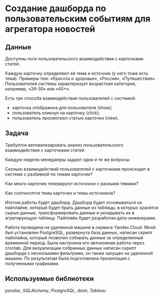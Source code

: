 # Создание дашборда по пользовательским событиям для агрегатора новостей

## Данные
Доступны логи пользовательского взаимодействия с карточками статей.

Каждую карточку определяют её тема и источник (у него тоже есть тема). Примеры тем: «Красота и здоровье», «Россия», «Путешествия».
Пользователей системы характеризует возрастная категория, например, «26-30» или «45+».

Есть три способа взаимодействия пользователей с системой:
- карточка отображена для пользователя (show);
- пользователь кликнул на карточку (click);
- пользователь просмотрел статью карточки (view).

## Задача
Требуется автоматизировать анализ пользовательского взаимодействия с карточками статей.

Каждую неделю менеджеры задают одни и те же вопросы: 

Сколько взаимодействий пользователей с карточками происходит в системе с разбивкой по темам карточек?

Как много карточек генерируют источники с разными темами?

Как соотносятся темы карточек и темы источников?

Итогом работы будет дашборд. Дашборд будет основываться на пайплайне, который будет брать данные из таблицы, в которых хранятся сырые данные, трансформировать данные и укладывать их в агрегирующую таблицу. Пайплайн будет разработан дата-инженерами.

Работа проведена на удаленной машине в сервисе Yandex.Cloud. Мной был установлен PostgreSQL, развернута база данных, написан скрипт пайплайна, который позволил собирать данные за определенный временной период. Была настроена его автономная работа через crontab. Для визуализации собранных данных написан скрипт дашборда с несколькими фильтрами, он также запущен на удаленной машине. По результатам была подготовлена презентация с полученными графиками.


## Используемые библиотеки
*pandas*,
*SQLAlchemy*,
*PostgreSQL*,
*dash*,
*Tableau*
